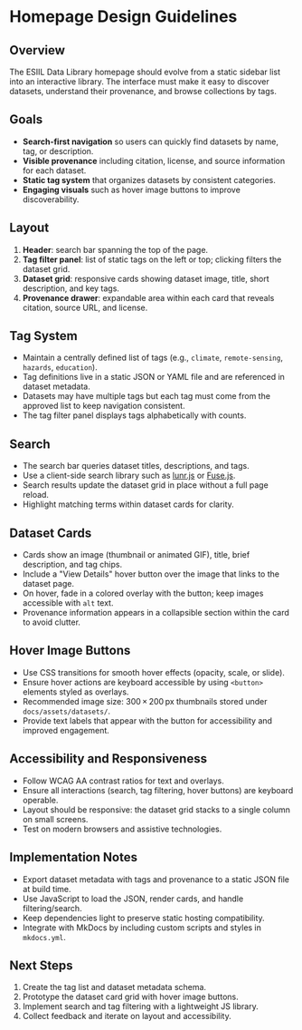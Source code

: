 # Homepage Design Guidelines

## Overview
The ESIIL Data Library homepage should evolve from a static sidebar list into an interactive library. The interface must make it easy to discover datasets, understand their provenance, and browse collections by tags.

## Goals
- **Search-first navigation** so users can quickly find datasets by name, tag, or description.
- **Visible provenance** including citation, license, and source information for each dataset.
- **Static tag system** that organizes datasets by consistent categories.
- **Engaging visuals** such as hover image buttons to improve discoverability.

## Layout
1. **Header**: search bar spanning the top of the page.
2. **Tag filter panel**: list of static tags on the left or top; clicking filters the dataset grid.
3. **Dataset grid**: responsive cards showing dataset image, title, short description, and key tags.
4. **Provenance drawer**: expandable area within each card that reveals citation, source URL, and license.

## Tag System
- Maintain a centrally defined list of tags (e.g., `climate`, `remote-sensing`, `hazards`, `education`).
- Tag definitions live in a static JSON or YAML file and are referenced in dataset metadata.
- Datasets may have multiple tags but each tag must come from the approved list to keep navigation consistent.
- The tag filter panel displays tags alphabetically with counts.

## Search
- The search bar queries dataset titles, descriptions, and tags.
- Use a client-side search library such as [lunr.js](https://lunrjs.com/) or [Fuse.js](https://fusejs.io/).
- Search results update the dataset grid in place without a full page reload.
- Highlight matching terms within dataset cards for clarity.

## Dataset Cards
- Cards show an image (thumbnail or animated GIF), title, brief description, and tag chips.
- Include a "View Details" hover button over the image that links to the dataset page.
- On hover, fade in a colored overlay with the button; keep images accessible with `alt` text.
- Provenance information appears in a collapsible section within the card to avoid clutter.

## Hover Image Buttons
- Use CSS transitions for smooth hover effects (opacity, scale, or slide).
- Ensure hover actions are keyboard accessible by using `<button>` elements styled as overlays.
- Recommended image size: 300 × 200 px thumbnails stored under `docs/assets/datasets/`.
- Provide text labels that appear with the button for accessibility and improved engagement.

## Accessibility and Responsiveness
- Follow WCAG AA contrast ratios for text and overlays.
- Ensure all interactions (search, tag filtering, hover buttons) are keyboard operable.
- Layout should be responsive: the dataset grid stacks to a single column on small screens.
- Test on modern browsers and assistive technologies.

## Implementation Notes
- Export dataset metadata with tags and provenance to a static JSON file at build time.
- Use JavaScript to load the JSON, render cards, and handle filtering/search.
- Keep dependencies light to preserve static hosting compatibility.
- Integrate with MkDocs by including custom scripts and styles in `mkdocs.yml`.

## Next Steps
1. Create the tag list and dataset metadata schema.
2. Prototype the dataset card grid with hover image buttons.
3. Implement search and tag filtering with a lightweight JS library.
4. Collect feedback and iterate on layout and accessibility.

